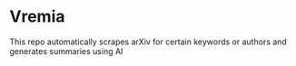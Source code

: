 # Vremia
This repo automatically scrapes arXiv for certain keywords or authors and generates summaries using AI
